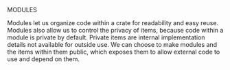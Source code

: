 MODULES

Modules let us organize code within a crate for readability and easy reuse. 
Modules also allow us to control the privacy of items, because code within a module is private by default. 
Private items are internal implementation details not available for outside use. 
We can choose to make modules and the items within them public, which exposes them to allow external code to use and depend on them.